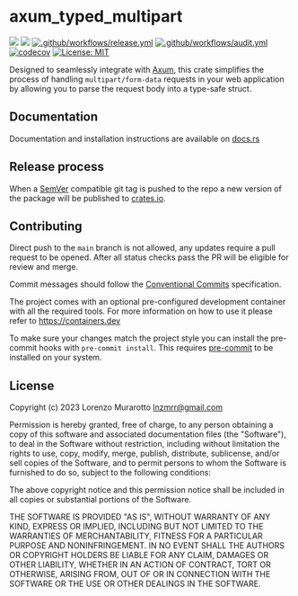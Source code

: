 # axum_typed_multipart

[![](https://img.shields.io/crates/v/axum_typed_multipart.svg)](https://crates.io/crates/axum_typed_multipart)
[![](https://docs.rs/axum_typed_multipart/badge.svg)](https://docs.rs/axum_typed_multipart)
[![.github/workflows/release.yml](https://github.com/murar8/axum_typed_multipart/actions/workflows/release.yml/badge.svg)](https://github.com/murar8/axum_typed_multipart/actions/workflows/release.yml)
[![.github/workflows/audit.yml](https://github.com/murar8/axum_typed_multipart/actions/workflows/audit.yml/badge.svg)](https://github.com/murar8/axum_typed_multipart/actions/workflows/audit.yml)
[![codecov](https://codecov.io/gh/murar8/axum_typed_multipart/branch/main/graph/badge.svg?token=AUQ4P8EFVK)](https://codecov.io/gh/murar8/axum_typed_multipart)
[![License: MIT](https://img.shields.io/badge/License-MIT-yellow.svg)](https://opensource.org/licenses/MIT)

Designed to seamlessly integrate with [Axum](https://github.com/tokio-rs/axum), this crate simplifies the process of handling `multipart/form-data` requests in your web application by allowing you to parse the request body into a type-safe struct.

## Documentation

Documentation and installation instructions are available on [docs.rs](https://docs.rs/axum_typed_multipart)

## Release process

When a [SemVer](https://semver.org/) compatible git tag is pushed to the repo a new version of the package will be published to [crates.io](https://crates.io/crates/axum_typed_multipart).

## Contributing

Direct push to the `main` branch is not allowed, any updates require a pull request to be opened. After all status checks pass the PR will be eligible for review and merge.

Commit messages should follow the [Conventional Commits](https://www.conventionalcommits.org/en/v1.0.0/#summary) specification.

The project comes with an optional pre-configured development container with all the required tools. For more information on how to use it please refer to <https://containers.dev>

To make sure your changes match the project style you can install the pre-commit hooks with `pre-commit install`. This requires [pre-commit](https://pre-commit.com/) to be installed on your system.

## License

Copyright (c) 2023 Lorenzo Murarotto <lnzmrr@gmail.com>

Permission is hereby granted, free of charge, to any person
obtaining a copy of this software and associated documentation
files (the "Software"), to deal in the Software without
restriction, including without limitation the rights to use,
copy, modify, merge, publish, distribute, sublicense, and/or sell
copies of the Software, and to permit persons to whom the
Software is furnished to do so, subject to the following
conditions:

The above copyright notice and this permission notice shall be
included in all copies or substantial portions of the Software.

THE SOFTWARE IS PROVIDED "AS IS", WITHOUT WARRANTY OF ANY KIND,
EXPRESS OR IMPLIED, INCLUDING BUT NOT LIMITED TO THE WARRANTIES
OF MERCHANTABILITY, FITNESS FOR A PARTICULAR PURPOSE AND
NONINFRINGEMENT. IN NO EVENT SHALL THE AUTHORS OR COPYRIGHT
HOLDERS BE LIABLE FOR ANY CLAIM, DAMAGES OR OTHER LIABILITY,
WHETHER IN AN ACTION OF CONTRACT, TORT OR OTHERWISE, ARISING
FROM, OUT OF OR IN CONNECTION WITH THE SOFTWARE OR THE USE OR
OTHER DEALINGS IN THE SOFTWARE.
